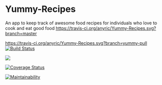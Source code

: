 # Yummy-Recipes
An app to keep track of awesome food recipes for individuals who love to cook and eat good food
https://travis-ci.org/anyric/Yummy-Recipes.svg?branch=master


https://travis-ci.org/anyric/Yummy-Recipes.svg?branch=yummy-pull
[![Build Status](https://travis-ci.org/anyric/Yummy-Recipes.svg?branch=master)](https://travis-ci.org/anyric/Yummy-Recipes)

<a href="https://codeclimate.com/github/anyric/Yummy-Recipes/test_coverage"><img src="https://api.codeclimate.com/v1/badges/cffc68fa50c8ccce608b/test_coverage" /></a>

[![Coverage Status](https://coveralls.io/repos/github/anyric/Yummy-Recipes/badge.svg)](https://coveralls.io/github/anyric/Yummy-Recipes)

[![Maintainability](https://api.codeclimate.com/v1/badges/cffc68fa50c8ccce608b/maintainability)](https://codeclimate.com/github/anyric/Yummy-Recipes/maintainability)

